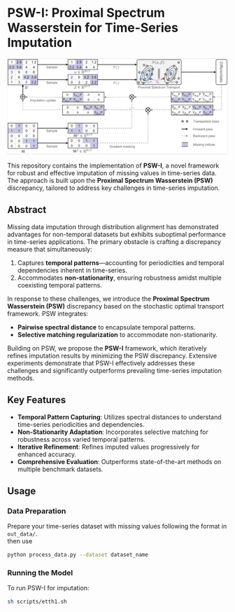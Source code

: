 

# PSW-I: Proximal Spectrum Wasserstein for Time-Series Imputation  

![Framework Overview](./image.png)  

This repository contains the implementation of **PSW-I**, a novel framework for robust and effective imputation of missing values in time-series data. The approach is built upon the **Proximal Spectrum Wasserstein (PSW)** discrepancy, tailored to address key challenges in time-series imputation.  

## Abstract  
Missing data imputation through distribution alignment has demonstrated advantages for non-temporal datasets but exhibits suboptimal performance in time-series applications. The primary obstacle is crafting a discrepancy measure that simultaneously:  
1. Captures **temporal patterns**—accounting for periodicities and temporal dependencies inherent in time-series.  
2. Accommodates **non-stationarity**, ensuring robustness amidst multiple coexisting temporal patterns.  

In response to these challenges, we introduce the **Proximal Spectrum Wasserstein (PSW)** discrepancy based on the stochastic optimal transport framework. PSW integrates:  
- **Pairwise spectral distance** to encapsulate temporal patterns.  
- **Selective matching regularization** to accommodate non-stationarity.  

Building on PSW, we propose the **PSW-I** framework, which iteratively refines imputation results by minimizing the PSW discrepancy. Extensive experiments demonstrate that PSW-I effectively addresses these challenges and significantly outperforms prevailing time-series imputation methods.  

## Key Features  
- **Temporal Pattern Capturing**: Utilizes spectral distances to understand time-series periodicities and dependencies.  
- **Non-Stationarity Adaptation**: Incorporates selective matching for robustness across varied temporal patterns.  
- **Iterative Refinement**: Refines imputed values progressively for enhanced accuracy.  
- **Comprehensive Evaluation**: Outperforms state-of-the-art methods on multiple benchmark datasets.  



## Usage  
### Data Preparation  
Prepare your time-series dataset with missing values following the format in `out_data/`.  
then use
```bash  
python process_data.py --dataset dataset_name
```
### Running the Model  
To run PSW-I for imputation:  
```bash  
sh scripts/etth1.sh
```




# 
